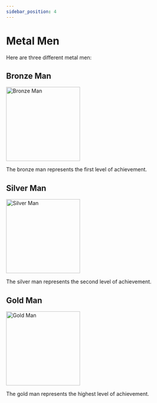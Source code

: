 ```yaml
---
sidebar_position: 4
---
```


# Metal Men

Here are three different metal men:

## Bronze Man
<img src="/img/bronze_man.png" width="200" alt="Bronze Man" />

The bronze man represents the first level of achievement.

## Silver Man
<img src="/img/silver_man.png" width="200" alt="Silver Man" />

The silver man represents the second level of achievement.

## Gold Man
<img src="/img/gold_man.png" width="200" alt="Gold Man" />

The gold man represents the highest level of achievement. 